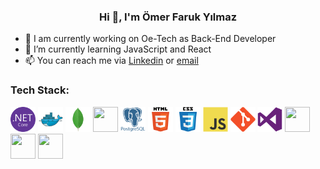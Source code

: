 <h3 align="center">Hi 👋, I'm Ömer Faruk Yılmaz</h3>

- 🔭 I am currently working on Oe-Tech as Back-End Developer
- 🌱 I’m currently learning JavaScript and React
- 📫 You can reach me via [Linkedin][linkedin] or [email][email]

<h3 align="left">Tech Stack:</h3>
<p align="left"> 
    <img src="https://github.com/devicons/devicon/blob/master/icons/dotnetcore/dotnetcore-original.svg" width="40" height="40"/>
    <img src="https://github.com/devicons/devicon/blob/master/icons/docker/docker-original.svg" width="40" height="40"/>
    <img src="https://github.com/devicons/devicon/blob/master/icons/mongodb/mongodb-original.svg" width="40" height="40"/>
    <img src="https://www.svgrepo.com/show/303229/microsoft-sql-server-logo.svg" width="40" height="40"/>
    <img src="https://github.com/devicons/devicon/blob/master/icons/postgresql/postgresql-plain-wordmark.svg" width="40" height="40"/>
    <img src="https://github.com/devicons/devicon/blob/master/icons/html5/html5-original-wordmark.svg" width="40" height="40"/>
    <img src="https://github.com/devicons/devicon/blob/master/icons/css3/css3-original-wordmark.svg" width="40" height="40"/>
    <img src="https://github.com/devicons/devicon/blob/master/icons/javascript/javascript-original.svg" width="40" height="40"/>
    <img src="https://github.com/devicons/devicon/blob/master/icons/git/git-original.svg" width="40" height="40"/>
    <img src="https://github.com/devicons/devicon/blob/master/icons/visualstudio/visualstudio-plain.svg" width="40" height="40"/>
    <img src="https://www.svgrepo.com/show/354250/rabbitmq-icon.svg" width="40" height="40"/>
    <img src="https://www.svgrepo.com/show/354272/redis.svg" width="40" height="40"/>
    <img src="https://www.svgrepo.com/show/354202/postman-icon.svg" width="40" height="40"/>
</p>



[email]: mailto:omerfaruqyilmaz@gmail.com
[linkedin]: https://www.linkedin.com/in/omerfaruqyilmaz
